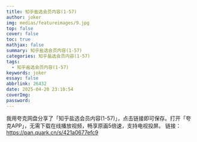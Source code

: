 ```yaml
---
title: 知乎盐选会员内容(1-57)
author: joker
img: medias/featureimages/9.jpg
top: false
cover: false
toc: true
mathjax: false
summary: 知乎盐选会员内容(1-57)
categories: 知乎盐选会员内容(1-57)
tags:
  - 知乎盐选会员内容(1-57)
keywords: joker
essay: false
abbrlink: 26432
date: 2025-04-20 23:10:54
coverImg:
password:
---
```


我用夸克网盘分享了「知乎盐选会员内容(1-57)」，点击链接即可保存。打开「夸克APP」，无需下载在线播放视频，畅享原画5倍速，支持电视投屏。
链接：https://pan.quark.cn/s/421a0677efc9
